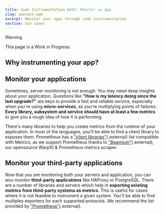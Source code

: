 ```yaml
---
title: Code Instrumentation &#58; Monitor an App
slug: usecase-apm
excerpt: Monitor your apps through code instrumentation
section: Use cases
---
```




> [!warning]
>
> This page is a Work in Progress.
> 


## Why instrumenting your app?

## Monitor your applications
Sometimes, server monitoring is not enough. You may need deep insights about your application. Questions like **"How is my latency doing since the last upgrade?"** are keys to provide a fast and reliable service, especially when you're using **micro-services**, as you're multiplying points of failures. **Every library, subsystem and service should have at least a few metrics** to give you a rough idea of how it is performing.

There's many libraries to help you create metrics from the runtime of your application. In most of the languages, you'll be able to find a client library to exposes them. Prometheus has a ["client libraries"](https://prometheus.io/docs/instrumenting/clientlibs/){.external} list compatible with Metrics, as we support Prometheus thanks to ["Beamium"](https://github.com/ovh/beamium){.external}, our opensource Warp10 & Prometheus metrics scraper.


## Monitor your third-party applications
Now that you are monitoring both your servers and application, you can also monitor **third-party applications** like HAProxy or PostgreSQL. There are a number of libraries and servers which help in **exporting existing metrics from third-party systems as metrics**. This is useful for cases where it is not feasible to instrument a given system. You'll be able to find multiples exporters for each supported protocols. We recommend the list provided by ["Prometheus"](https://prometheus.io/docs/instrumenting/exporters/){.external}.